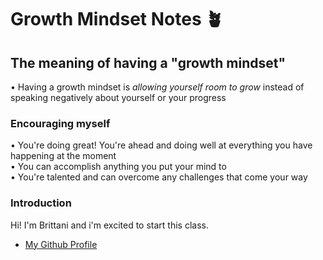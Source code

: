 # Growth Mindset Notes 🪴

## The meaning of having a "growth mindset"
• Having a growth mindset is _allowing yourself room to grow_ instead of speaking negatively about yourself or your progress

### Encouraging myself
• You're doing great! You're ahead and doing well at everything you have happening at the moment <br>
• You can accomplish anything you put your mind to <br>
• You're talented and can overcome any challenges that come your way <br>

### Introduction
Hi! I'm Brittani and i'm excited to start this class.

- [My Github Profile](https://github.com/brittanimorganfield)
